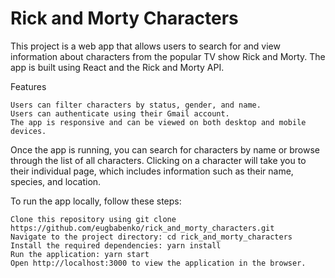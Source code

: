 # Rick and Morty Characters

This project is a web app that allows users to search for and view information about characters from the popular TV show Rick and Morty. The app is built using React and the Rick and Morty API.

Features

    Users can filter characters by status, gender, and name.
    Users can authenticate using their Gmail account.
    The app is responsive and can be viewed on both desktop and mobile devices.

Once the app is running, you can search for characters by name or browse through the list of all characters. Clicking on a character will take you to their individual page, which includes information such as their name, species, and location.

To run the app locally, follow these steps:

    Clone this repository using git clone https://github.com/eugbabenko/rick_and_morty_characters.git
    Navigate to the project directory: cd rick_and_morty_characters
    Install the required dependencies: yarn install
    Run the application: yarn start
    Open http://localhost:3000 to view the application in the browser.
